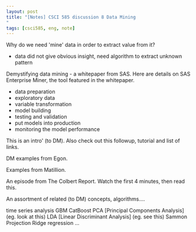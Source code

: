 ```yaml
---
layout: post
title: "[Notes] CSCI 585 discussion 8 Data Mining
"
tags: [csci585, eng, note]
---
```



Why do we need 'mine' data in order to extract value from it?
- data did not give obvious insight, need algorithm to extract unknown pattern


Demystifying data mining - a whitepaper from SAS. Here are details on SAS Enterprise Miner, the tool featured in the whitepaper.
- data preparation
- exploratory data
- variable transformation
- model building 
- testing and validation
- put models into production
- monitoring the model performance

This is an intro' (to DM). Also check out this followup, tutorial and list of links.

DM examples from Egon.

Examples from Matillion.

An episode from The Colbert Report. Watch the first 4 minutes, then read this.

An assortment of related (to DM) concepts, algorithms....

time series analysis
GBM
CatBoost
PCA [Principal Components Analysis] (eg. look at this)
LDA [Linear Discriminant Analysis] (eg. see this)
Sammon Projection
Ridge regression
...